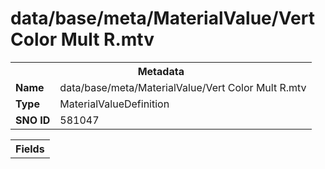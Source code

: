 <h1>data/base/meta/MaterialValue/Vert Color Mult R.mtv</h1><table><tr><th colspan="100%">Metadata</th></tr><tr><td><b>Name</b></td><td>data/base/meta/MaterialValue/Vert Color Mult R.mtv</td></tr><tr><td><b>Type</b></td><td>MaterialValueDefinition</td></tr><tr><td><b>SNO ID</b></td><td>581047</td></tr></table>

<table><tr><th colspan="100%">Fields</th></tr></table>

